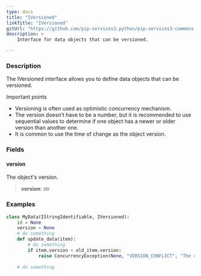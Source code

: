 ```yaml
---
type: docs
title: "IVersioned"
linkTitle: "IVersioned"
gitUrl: "https://github.com/pip-services3-python/pip-services3-commons-python"
description: > 
    Interface for data objects that can be versioned.

---
```


### Description

The IVersioned interface allows you to define data objects that can be versioned.

Important points

- Versioning is often used as optimistic concurrency mechanism.
- The version doesn't have to be a number, but it is recommended to use sequential values to determine if one object has a newer or older version than another one.
- It is common to use the time of change as the object version.

### Fields

<span class="hide-title-link">

#### version
The object's version.
> **version**: str

### Examples
```python
class MyData(IStringIdentifiable, IVersioned):
    id = None
    version = None
    # do something
    def update_data(item):
        # do something
        if item.version < old_item.version:
            raise ConcurrencyException(None, "VERSION_CONFLICT", "The change has older version stored args")
    
    # do something
```

</span>
